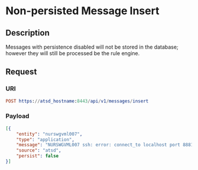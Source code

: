 # Non-persisted Message Insert

## Description

Messages with persistence disabled will not be stored in the database; however they will still be processed be the rule engine.

## Request

### URI

```elm
POST https://atsd_hostname:8443/api/v1/messages/insert
```

### Payload

```json
[{
    "entity": "nurswgvml007",
    "type": "application",
    "message": "NURSWGVML007 ssh: error: connect_to localhost port 8881: failed.",
    "source": "atsd",
    "persist": false
}]
```

